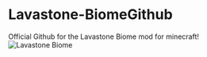 # Lavastone-BiomeGithub
Official Github for the Lavastone Biome mod for minecraft!
![Lavastone Biome](https://github.com/user-attachments/assets/7c90cdaf-3fbb-4020-a849-b55ef02704cb)
